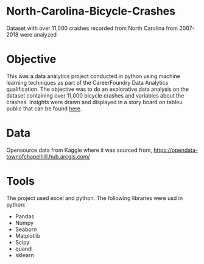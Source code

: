 # North-Carolina-Bicycle-Crashes
Dataset with over 11,000 crashes recorded from North Carolina from 2007-2018 were analyzed  

# Objective

This was a data analytics project conducted in python using machine learning techniques as part of the CareerFoundry Data Analytics qualification. The objective was to do an explorative data analysis on the dataset containing over 11,000 bicycle crashes and variables about the crashes. Insights were drawn and displayed in a story board on tableu public that can be found [here](https://public.tableau.com/app/profile/ankit.kumar3502/viz/NorthCarolinaBicycleAccidentsProject2007-2018/Story1?publish=yes]). 

# Data
Opensource data from Kaggle where it was sourced from, https://opendata-townofchapelhill.hub.arcgis.com/

# Tools
The project used excel and python. The following libraries were usd in python:

- Pandas
- Numpy
- Seaborn
- Matplotlib
- Scipy
- quandl
- sklearn
